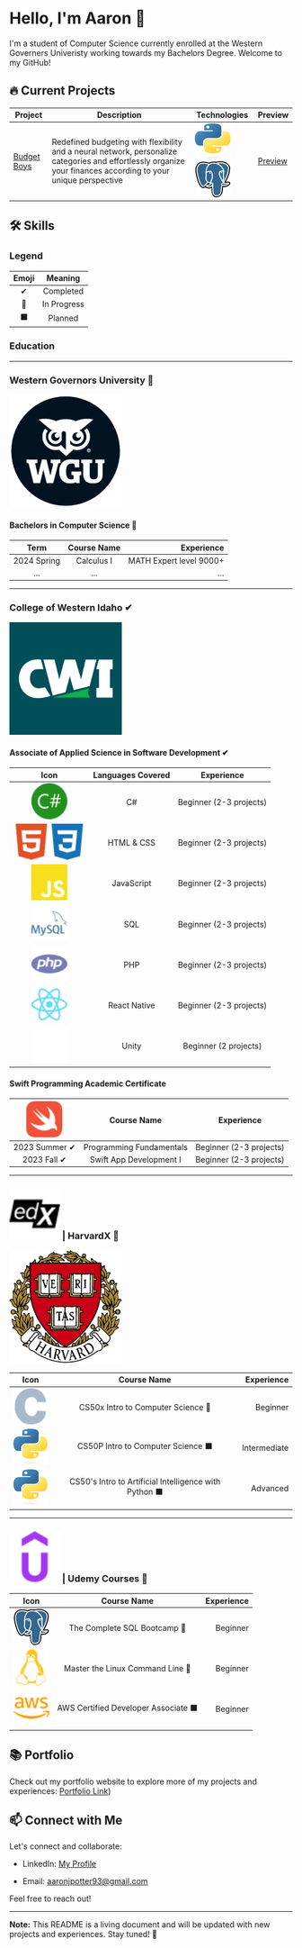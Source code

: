 <!--
**aaronjpotter93/aaronjpotter93** is a ✨ _special_ ✨ repository because its `README.md` (this file) appears on your GitHub profile.

Here are some ideas to get you started:

- 🔭 I’m currently working on ...
- 🌱 I’m currently learning ...
- 👯 I’m looking to collaborate on ...
- 🤔 I’m looking for help with ...
- 💬 Ask me about ...
- 📫 How to reach me: ...
- 😄 Pronouns: ...
- ⚡ Fun fact: ...
-->

# Hello, I'm Aaron 👋

I'm a student of Computer Science currently enrolled at the Western Governers Univeristy working towards my Bachelors Degree. Welcome to my GitHub!

## 🔥 Current Projects

| Project | Description | Technologies | Preview |
|---------|-------------|--------------|---------|
| [Budget Boys](https://github.com/bradenpotter12/budget_boys/tree/aaron) | Redefined budgeting with flexibility and a neural network, personalize categories and effortlessly organize your finances according to your unique perspective | <img src="assets/python-logo-only.svg" width="64" height="64"> <img src="assets/psql.svg" width="64" height="64" alt="PostgreSQL Logo">| [Preview](https://github.com/bradenpotter12/budget_boys/tree/aaron) |

## 🛠️ Skills
### Legend

| Emoji | Meaning | 
|:---------:|:-------------:|
| ✔ | Completed |
| 🔄 | In Progress |
| ⬛ | Planned |

### Education
---
<h3>Western Governors University 🔄</h3>
<img src="assets/wgulogo.png" width="200" height="200" alt="Western Governors University Logo">
<h4>Bachelors in Computer Science 🔄</h4>  

| Term | Course Name | Experience |
|:--------------------------:|:-------------------:|------------:|
| 2024 Spring | Calculus I | MATH Expert level 9000+ |
| ... | ... | ... |

---

<h3>College of Western Idaho ✔</h3>
<img src="assets/cwilogo.png" width="200" height="200" alt="College of Western Idaho Logo">
<h4>Associate of Applied Science in Software Development ✔</h4>

| Icon| Languages Covered | Experience |
|:--------------------------:|:-------------------:|:------------:|
| <img src="assets/csharp.svg" width="64" height="64" alt="C Sharp Logo"> | C# | Beginner (2-3 projects) |
| <img src="assets/html5.svg" width="64" height="64" alt="HTML 5 Logo"><img src="assets/css3.svg" width="64" height="64" alt="CSS 3 Logo"> | HTML & CSS | Beginner (2-3 projects) |
| <img src="assets/javascript.svg" width="64" height="64" alt="JavaScript Logo">| JavaScript | Beginner (2-3 projects) |
| <img src="assets/mysql.svg" width="64" height="64" alt="My SQL Logo">| SQL | Beginner (2-3 projects) |
| <img src="assets/php.svg" width="64" height="64" alt="PHP Logo"> | PHP | Beginner (2-3 projects) |
| <img src="assets/react.svg" width="64" height="64" alt="React Logo"> | React Native | Beginner (2-3 projects) |
| <img src="assets/unity.svg" width="64" height="64" alt="Unity Logo"> | Unity | Beginner (2 projects) |

<h4>Swift Programming Academic Certificate</h4>

| <img src="assets/swift.svg" width="64" height="64" alt="Swift Logo"> | Course Name | Experience |
|:--------------------------:|:-------------------:|:------------:|
| 2023 Summer ✔ | Programming Fundamentals | Beginner (2-3 projects) |
| 2023 Fall ✔ | Swift App Development I | Beginner (2-3 projects) |

<!--
### Frameworks

Here are some frameworks I've explored, though my experience is limited:

- <img src="assets/vuedotjs.svg" width="64" height="64" alt="Vue.js Logo"> Vue.js
- <img src="assets/createreactapp.svg" width="64" height="64" alt="Create React App Logo"> Create React App
- <img src="assets/angular.svg" width="64" height="64" alt="Angular Logo"> Angular
- <img src="assets/wordpress.svg" width="64" height="64" alt="WordPress Logo"> WordPress
-->

---
<h3><img src="assets/edx.svg" width="90" height="90" alt="edX Logo"> | HarvardX 🔄</h3>
<img src="assets/harvardlogo.png" width="200" height="200" alt="Harvard Logo"> 

| Icon | Course Name | Experience |
|:--------------------------:|:-------------------:|------------:|
| <img src="assets/c.svg" width="64" height="64" alt="C Logo">  | CS50x Intro to Computer Science 🔄 | Beginner |
| <img src="assets/python-logo-only.svg" width="64" height="64" alt="Python Logo">  | CS50P Intro to Computer Science ⬛ | Intermediate |
| <img src="assets/python-logo-only.svg" width="64" height="64" alt="Python Logo">  | CS50's Intro to Artificial Intelligence with Python ⬛ | Advanced |

---
<h3><img src="assets/udemy.svg" width="90" height="90" alt="Udemy Logo"> | Udemy Courses 🔄</h3>

| Icon | Course Name | Experience |
|:--------------------------:|:-------------------:|------------:|
| <img src="assets/psql.svg" width="64" height="64" alt="PostgreSQL Logo">  | The Complete SQL Bootcamp 🔄 | Beginner |
| <img src="assets/linux.svg" width="64" height="64" alt="Linux Logo">  | Master the Linux Command Line 🔄 | Beginner |
| <img src="assets/amazonaws.svg" width="64" height="64" alt="AWS Logo">  | AWS Certified Developer Associate ⬛ | Beginner |

## 📚 Portfolio

Check out my portfolio website to explore more of my projects and experiences: [Portfolio Link](https://aaronpotter6.wordpress.com/))

## 📫 Connect with Me

Let's connect and collaborate:

- LinkedIn: <a href="https://www.linkedin.com/in/aaron-potter-31b172107/" target="_blank">My Profile</a>

- Email: aaronjpotter93@gmail.com

Feel free to reach out!

---

**Note:** This README is a living document and will be updated with new projects and experiences. Stay tuned! 🌟

  
